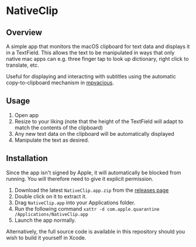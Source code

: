 # NativeClip

## Overview

A simple app that monitors the macOS clipboard for text data and displays it in a TextField. This allows the text to be manipulated in ways that only native mac apps can e.g. three finger tap to look up dictionary, right click to translate, etc.

Useful for displaying and interacting with subtitles using the automatic copy-to-clipboard mechanism in [mpvacious](https://github.com/Ajatt-Tools/mpvacious).

## Usage

1. Open app
2. Resize to your liking (note that the height of the TextField will adapt to match the contents of the clipboard)
3. Any new text data on the clipboard will be automatically displayed
4. Manipulate the text as desired.

## Installation

Since the app isn't signed by Apple, it will automatically be blocked from running. You will therefore need to give it explicit permission.

1. Download the latest `NativeClip.app.zip` from the [releases page](https://github.com/jonathanfox5/NativeClip/releases)
2. Double click on it to extract it.
3. Drag `NativeClip.app` into your Applications folder.
4. Run the following command `xattr -d com.apple.quarantine /Applications/NativeClip.app`
5. Launch the app normally.

Alternatively, the full source code is available in this repository should you wish to build it yourself in Xcode.
